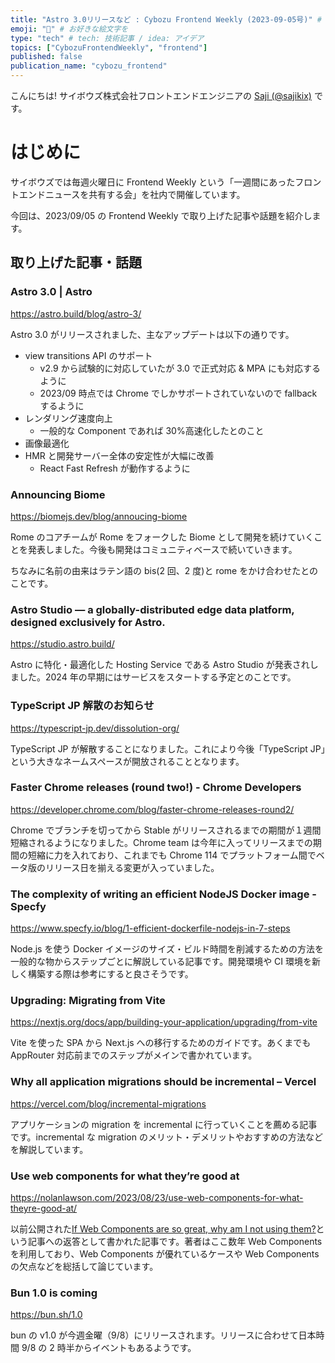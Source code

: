 ```yaml
---
title: "Astro 3.0リリースなど : Cybozu Frontend Weekly (2023-09-05号)" # 目立ったニュースを選ぶ
emoji: "🚀" # お好きな絵文字を
type: "tech" # tech: 技術記事 / idea: アイデア
topics: ["CybozuFrontendWeekly", "frontend"]
published: false
publication_name: "cybozu_frontend"
---
```


こんにちは! サイボウズ株式会社フロントエンドエンジニアの [Saji (@sajikix)](https://twitter.com/sajikix) です。

# はじめに

サイボウズでは毎週火曜日に Frontend Weekly という「一週間にあったフロントエンドニュースを共有する会」を社内で開催しています。

今回は、2023/09/05 の Frontend Weekly で取り上げた記事や話題を紹介します。

## 取り上げた記事・話題

### Astro 3.0 | Astro

https://astro.build/blog/astro-3/

Astro 3.0 がリリースされました、主なアップデートは以下の通りです。

- view transitions API のサポート
  - v2.9 から試験的に対応していたが 3.0 で正式対応 & MPA にも対応するように
  - 2023/09 時点では Chrome でしかサポートされていないので fallback するように
- レンダリング速度向上
  - 一般的な Component であれば 30%高速化したとのこと
- 画像最適化
- HMR と開発サーバー全体の安定性が大幅に改善
  - React Fast Refresh が動作するように

### Announcing Biome

https://biomejs.dev/blog/annoucing-biome

Rome のコアチームが Rome をフォークした Biome として開発を続けていくことを発表しました。今後も開発はコミュニティベースで続いていきます。

ちなみに名前の由来はラテン語の bis(2 回、2 度)と rome をかけ合わせたとのことです。

### Astro Studio — a globally-distributed edge data platform, designed exclusively for Astro.

https://studio.astro.build/

Astro に特化・最適化した Hosting Service である Astro Studio が発表されしました。2024 年の早期にはサービスをスタートする予定とのことです。

### TypeScript JP 解散のお知らせ

https://typescript-jp.dev/dissolution-org/

TypeScript JP が解散することになりました。これにより今後「TypeScript JP」という大きなネームスペースが開放されることとなります。

### Faster Chrome releases (round two!) - Chrome Developers

https://developer.chrome.com/blog/faster-chrome-releases-round2/

Chrome でブランチを切ってから Stable がリリースされるまでの期間が１週間短縮されるようになりました。Chrome team は今年に入ってリリースまでの期間の短縮に力を入れており、これまでも Chrome 114 でプラットフォーム間でベータ版のリリース日を揃える変更が入っていました。

### The complexity of writing an efficient NodeJS Docker image - Specfy

https://www.specfy.io/blog/1-efficient-dockerfile-nodejs-in-7-steps

Node.js を使う Docker イメージのサイズ・ビルド時間を削減するための方法を一般的な物からステップごとに解説している記事です。開発環境や CI 環境を新しく構築する際は参考にすると良さそうです。

### Upgrading: Migrating from Vite

https://nextjs.org/docs/app/building-your-application/upgrading/from-vite

Vite を使った SPA から Next.js への移行するためのガイドです。あくまでも AppRouter 対応前までのステップがメインで書かれています。

### Why all application migrations should be incremental – Vercel

https://vercel.com/blog/incremental-migrations

アプリケーションの migration を incremental に行っていくことを薦める記事です。incremental な migration のメリット・デメリットやおすすめの方法などを解説しています。

### Use web components for what they’re good at

https://nolanlawson.com/2023/08/23/use-web-components-for-what-theyre-good-at/

以前公開された[If Web Components are so great, why am I not using them?](https://daverupert.com/2023/07/why-not-webcomponents/)という記事への返答として書かれた記事です。著者はここ数年 Web Components を利用しており、Web Components が優れているケースや Web Components の欠点などを総括して論じています。

### Bun 1.0 is coming

https://bun.sh/1.0

bun の v1.0 が今週金曜（9/8）にリリースされます。リリースに合わせて日本時間 9/8 の 2 時半からイベントもあるようです。
